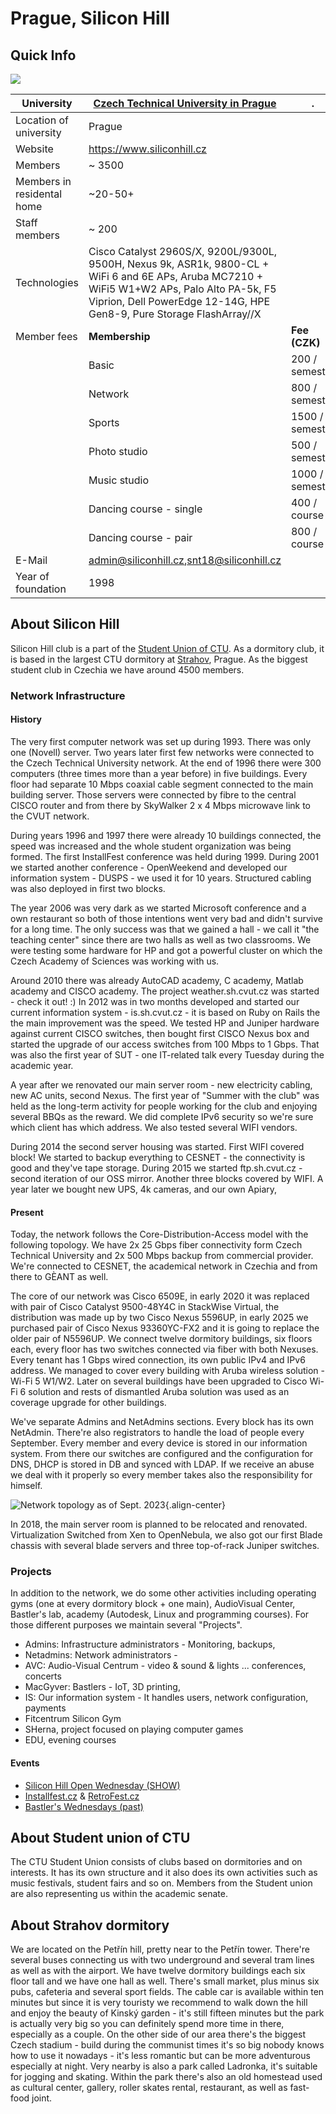 # Prague, Silicon Hill

## Quick Info

![](/studnetze/sh/sh/sh-logo-col.png)

University                  | [Czech Technical University in Prague](https://www.cvut.cz/en) | .
----------------------------|----------------------------------------------------------------|-----------------
Location of university      | Prague                                                         |  
Website                     | <https://www.siliconhill.cz>                                   |  
Members                     | \~ 3500                                                        |  
Members in residental home  | \~20-50+                                                       |  
Staff members               | \~ 200                                                         |  
Technologies                | Cisco Catalyst 2960S/X, 9200L/9300L, 9500H, Nexus 9k, ASR1k, 9800-CL + WiFi 6 and 6E APs, Aruba MC7210 + WiFi5 W1+W2 APs, Palo Alto PA-5k, F5 Viprion, Dell PowerEdge 12-14G, HPE Gen8-9, Pure Storage FlashArray//X |
Member fees                 | **Membership**                                                 |  **Fee (CZK)**
                            | Basic                                                          |  200 / semester
                            | Network                                                        |  800 / semester
                            | Sports                                                         |  1500 / semester
                            | Photo studio                                                   |  500 / semester
                            | Music studio                                                   |  1000 / semester
                            | Dancing course - single                                        |  400 / course
                            | Dancing course - pair                                          |  800 / course
E-Mail                      | admin@siliconhill.cz,<snt18@siliconhill.cz>                    |                       
Year of foundation          | 1998                                                           |  

## About Silicon Hill

Silicon Hill club is a part of the [Student Union of
CTU](https://su.cvut.cz/). As a dormitory club, it is based in the
largest CTU dormitory at
[Strahov](https://en.mapy.cz/zakladni?x=14.3904393&y=50.0798430&z=17&source=firm&id=2220580&q=koleje%20strahov),
Prague. As the biggest student club in Czechia we have around 4500
members.

### Network Infrastructure

#### History

The very first computer network was set up during 1993. There was only
one (Novell) server. Two years later first few networks were connected
to the Czech Technical University network. At the end of 1996 there were
300 computers (three times more than a year before) in five buildings.
Every floor had separate 10 Mbps coaxial cable segment connected to the
main building server. Those servers were connected by fibre to the
central CISCO router and from there by SkyWalker 2 x 4 Mbps microwave
link to the CVUT network.

During years 1996 and 1997 there were already 10 buildings connected,
the speed was increased and the whole student organization was being
formed. The first InstallFest conference was held during 1999. During
2001 we started another conference - OpenWeekend and developed our
information system - DUSPS - we used it for 10 years. Structured cabling
was also deployed in first two blocks.

The year 2006 was very dark as we started Microsoft conference and a own
restaurant so both of those intentions went very bad and didn't survive
for a long time. The only success was that we gained a hall - we call it
"the teaching center" since there are two halls as well as two
classrooms. We were testing some hardware for HP and got a powerful
cluster on which the Czech Academy of Sciences was working with us.

Around 2010 there was already AutoCAD academy, C academy, Matlab academy
and CISCO academy. The project weather.sh.cvut.cz was started - check it
out! :) In 2012 was in two months developed and started our current
information system - is.sh.cvut.cz - it is based on Ruby on Rails the
the main improvement was the speed. We tested HP and Juniper hardware
against current CISCO switches, then bought first CISCO Nexus box and
started the upgrade of our access switches from 100 Mbps to 1 Gbps. That
was also the first year of SUT - one IT-related talk every Tuesday
during the academic year.

A year after we renovated our main server room - new electricity
cabling, new AC units, second Nexus. The first year of "Summer with the
club" was held as the long-term activity for people working for the club
and enjoying several BBQs as the reward. We did complete IPv6 security
so we're sure which client has which address. We also tested several
WIFI vendors.

During 2014 the second server housing was started. First WIFI covered
block! We started to backup everything to CESNET - the connectivity is
good and they've tape storage. During 2015 we started ftp.sh.cvut.cz -
second iteration of our OSS mirror. Another three blocks covered by
WIFI. A year later we bought new UPS, 4k cameras, and our own Apiary,

#### Present

Today, the network follows the Core-Distribution-Access model with the
following topology. We have 2x 25 Gbps fiber connectivity form Czech
Technical University and 2x 500 Mbps backup from commercial provider. We're
connected to CESNET, the academical network in Czechia and from there to
GÈANT as well.

The core of our network was Cisco 6509E, in early 2020 it was replaced
with pair of Cisco Catalyst 9500-48Y4C in StackWise Virtual, the distribution was
made up by two Cisco Nexus 5596UP, in early 2025 we purchased pair of
Cisco Nexus 93360YC-FX2 and it is going to replace the older pair of N5596UP. We connect twelve dormitory buildings,
six floors each, every floor has two switches connected via fiber
with both Nexuses. Every tenant has 1 Gbps wired connection, its own
public IPv4 and IPv6 address. We managed to cover every building with
Aruba wireless solution - Wi-Fi 5 W1/W2. Later on several buildings have been upgraded
to Cisco Wi-Fi 6 solution and rests of dismantled Aruba solution was used
as an coverage upgrade for other buildings.

We've separate Admins and NetAdmins sections. Every block has its own
NetAdmin. There're also registrators to handle the load of people every
September. Every member and every device is stored in our information
system. From there our switches are configured and the configuration for
DNS, DHCP is stored in DB and synced with LDAP. If we receive an abuse we deal with it
properly so every member takes also the responsibility for himself.

![Network topology as of Sept.
2023](http://traffic.sh.cvut.cz/sit2023.png){.align-center}

In 2018, the main server room is planned to be relocated and renovated.
Virtualization Switched from Xen to OpenNebula, we also got our first
Blade chassis with several blade servers and three top-of-rack Juniper
switches.

### Projects

In addition to the network, we do some other activities including
operating gyms (one at every dormitory block + one main), AudioVisual
Center, Bastler's lab, academy (Autodesk, Linux and programming
courses). For those different purposes we maintain several "Projects".

-   Admins: Infrastructure administrators - Monitoring, backups,
-   Netadmins: Network administrators -
-   AVC: Audio-Visual Centrum - video & sound & lights ... conferences,
    concerts
-   MacGyver: Bastlers - IoT, 3D printing,
-   IS: Our information system - It handles users, network
    configuration, payments
-   Fitcentrum Silicon Gym
-   SHerna, project focused on playing computer games
-   EDU, evening courses

#### Events

-   [Silicon Hill Open Wednesday (SHOW)](https://show.siliconhill.cz/)
-   [Installfest.cz](https://installfest.cz/if18/) &
    [RetroFest.cz](https://retrofest.cz/)
-   [Bastler's Wednesdays
    (past)](http://macgyver.siliconhill.cz/wiki/stredy)

## About Student union of CTU

The CTU Student Union consists of clubs based on dormitories and on
interests. It has its own structure and it also does its own activities
such as music festivals, student fairs and so on. Members from the
Student union are also representing us within the academic senate.

## About Strahov dormitory

We are located on the Petřín hill, pretty near to the Petřín tower.
There're several buses connecting us with two underground and several
tram lines as well as with the airport. We have twelve dormitory
buildings each six floor tall and we have one hall as well. There's
small market, plus minus six pubs, cafeteria and several sport fields.
The cable car is available within ten minutes but since it is very
touristy we recommend to walk down the hill and enjoy the beauty of
Kinský garden - it's still fifteen minutes but the park is actually very
big so you can definitely spend more time in there, especially as a
couple. On the other side of our area there's the biggest Czech
stadium - build during the communist times it's so big nobody knows how
to use it nowadays - it's less romantic but can be more adventurous
especially at night. Very nearby is also a park called Ladronka, it's
suitable for jogging and skating. Within the park there's also an old
homestead used as cultural center, gallery, roller skates rental,
restaurant, as well as fast-food joint.
